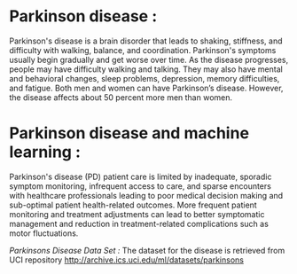 # Parkinson disease :

Parkinson's disease is a brain disorder that leads to shaking, stiffness, and difficulty with walking,
balance, and coordination.
Parkinson's symptoms usually begin gradually and get worse over time. As the disease progresses,
people may have difficulty walking and talking. They may also have mental and behavioral changes,
sleep problems, depression, memory difficulties, and fatigue.
Both men and women can have Parkinson’s
disease. However, the disease affects about
50 percent more men than women.

# Parkinson disease and machine learning :

Parkinson's disease (PD) patient care is limited by inadequate, sporadic symptom monitoring, infrequent
access to care, and sparse encounters with healthcare professionals leading to poor medical decision making
and sub-optimal patient health-related outcomes. More frequent patient monitoring and treatment
adjustments can lead to better symptomatic management and reduction in treatment-related complications
such as motor fluctuations.

  *Parkinsons Disease Data Set :*
  The dataset for the disease is retrieved from UCI repository
  http://archive.ics.uci.edu/ml/datasets/parkinsons 

